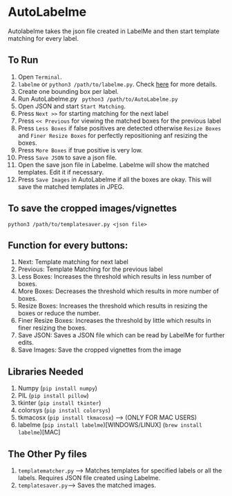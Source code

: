 # AutoLabelme

Autolabelme takes the json file created in LabelMe and then start template matching for every label.

## To Run
1. Open `Terminal`.
2. `labelme` or `python3 /path/to/labelme.py`. Check [here](https://github.com/wkentaro/labelme) for more details.
3. Create one bounding box per label.
4. Run AutoLabelme.py ` python3 /path/to/AutoLabelme.py`
5. Open JSON and start `Start Matching`.
6. Press `Next >>` for starting matching for the next label
7. Press `<< Previous` for viewing the matched boxes for the previous label
8. Press `Less Boxes` if false positives are detected otherwise `Resize Boxes` and `Finer Resize Boxes` for perfectly repositioning anf resizing the boxes.
9. Press `More Boxes` if true positive is very low.
10. Press  `Save JSON` to save a json file.
11. Open the save json file in Labelme. Labelme will show the matched templates. Edit it if necessary.
12. Press `Save Images` in AutoLabelme if all the boxes are okay. This will save the matched templates in JPEG.
## To save the cropped images/vignettes
`python3 /path/to/templatesaver.py <json file>`

## Function for every buttons:
1. Next: Template matching for next label
2. Previous: Template Matching for the previous label
3. Less Boxes: Increases the threshold which results in less number of boxes.
4. More Boxes: Decreases the threshold which results in more number of boxes.
5. Resize Boxes: Increases the threshold which results in resizing the boxes or reduce the number.
6. Finer Resize Boxes: Increases the threshold by little which results in finer resizing the boxes.
7. Save JSON: Saves a JSON file which can be read by LabelMe for further edits.
8. Save Images: Save the cropped vignettes from the image

## Libraries Needed

1. Numpy (`pip install numpy`)
2. PIL (`pip install pillow`)
3. tkinter (`pip install tkinter`)
4. colorsys (`pip install colorsys`)
5. tkmacosx (`pip install tkmacosx`) --> (ONLY FOR MAC USERS)
6. labelme (`pip install labelme`)[WINDOWS/LINUX] (`brew install labelme`)[MAC]

## The Other Py files
1. `templatematcher.py` --> Matches templates for specified labels or all the labels. Requires JSON file created using Labelme.
2. `templatesaver.py`--> Saves the matched images.
